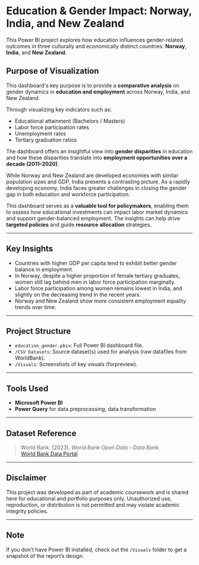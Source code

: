 # Education & Gender Impact: Norway, India, and New Zealand

This Power BI project explores how education influences gender-related outcomes in three culturally and economically distinct countries: **Norway**, **India**, and **New Zealand**.

## Purpose of Visualization
This dashboard's key purpose is to provide a **comparative analysis** on gender dynamics in **education and employment** across Norway, India, and New Zealand.

Through visualizing key indicators such as:
- Educational attainment (Bachelors / Masters)
- Labor force participation rates
- Unemployment rates
- Tertiary graduation ratios

The dashboard offers an insightful view into **gender disparities** in education and how these disparities translate into **employment opportunities over a decade (2011–2020)**.

While Norway and New Zealand are developed economies with similar population sizes and GDP, India presents a contrasting picture. As a rapidly developing economy, India faces greater challenges in closing the gender gap in both education and workforce participation.

This dashboard serves as a **valuable tool for policymakers**, enabling them to assess how educational investments can impact labor market dynamics and support gender-balanced employment. The insights can help drive **targeted policies** and guide **resource allocation** strategies.

---

## Key Insights
- Countries with higher GDP per capita tend to exhibit better gender balance in employment.
- In Norway, despite a higher proportion of female tertiary graduates, women still lag behind men in labor force participation marginally.
- Labor force participation among women remains lowest in India, and slightly on the decreasing trend in the recent years.
- Norway and New Zealand show more consistent employment equality trends over time.

---

## Project Structure
- `education_gender.pbix`: Full Power BI dashboard file.
- `/CSV Datasets`: Source dataset(s) used for analysis (raw datafiles from WorldBank).
- `/Visuals`: Screenshots of key visuals (forpreview).

---

## Tools Used
- **Microsoft Power BI**
- **Power Query** for data preprocessing, data transformation
  
---

## Dataset Reference

> World Bank. (2023). *World Bank Open Data - Data Bank*.  
> [World Bank Data Portal](https://databank.worldbank.org/reports.aspx?source=2&country=)

---
## Disclaimer
This project was developed as part of academic coursework and is shared here for educational and portfolio purposes only.
Unauthorized use, reproduction, or distribution is not permitted and may violate academic integrity policies.

---

## Note

If you don’t have Power BI installed, check out the `/Visuals` folder to get a snapshot of the report’s design.

